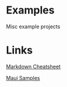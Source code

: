 # Examples
Misc example projects

# Links
[Markdown Cheatsheet](https://github.com/adam-p/markdown-here/wiki/Markdown-Cheatsheet#links)

[Maui Samples](https://github.com/dotnet/maui-samples)
